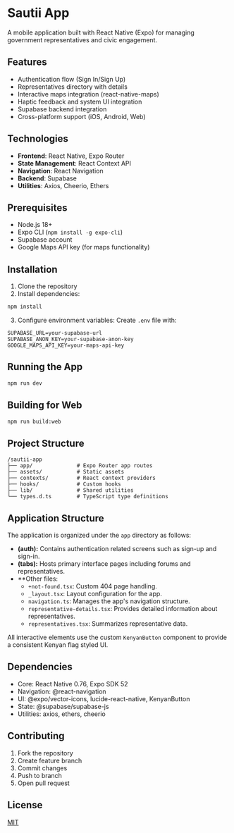 # Sautii App

A mobile application built with React Native (Expo) for managing government representatives and civic engagement.

## Features
- Authentication flow (Sign In/Sign Up)
- Representatives directory with details
- Interactive maps integration (react-native-maps)
- Haptic feedback and system UI integration
- Supabase backend integration
- Cross-platform support (iOS, Android, Web)

## Technologies
- **Frontend**: React Native, Expo Router
- **State Management**: React Context API
- **Navigation**: React Navigation
- **Backend**: Supabase
- **Utilities**: Axios, Cheerio, Ethers

## Prerequisites
- Node.js 18+
- Expo CLI (`npm install -g expo-cli`)
- Supabase account
- Google Maps API key (for maps functionality)

## Installation
1. Clone the repository
2. Install dependencies:
```bash
npm install
```

3. Configure environment variables:
Create `.env` file with:
```env
SUPABASE_URL=your-supabase-url
SUPABASE_ANON_KEY=your-supabase-anon-key
GOOGLE_MAPS_API_KEY=your-maps-api-key
```

## Running the App
```bash
npm run dev
```

## Building for Web
```bash
npm run build:web
```

## Project Structure
```
/sautii-app
├── app/              # Expo Router app routes
├── assets/           # Static assets
├── contexts/         # React context providers
├── hooks/            # Custom hooks
├── lib/              # Shared utilities
└── types.d.ts        # TypeScript type definitions
```

## Application Structure

The application is organized under the `app` directory as follows:

- **(auth):** Contains authentication related screens such as sign-up and sign-in.
- **(tabs):** Hosts primary interface pages including forums and representatives.
- **Other files:
  - `+not-found.tsx`: Custom 404 page handling.
  - `_layout.tsx`: Layout configuration for the app.
  - `navigation.ts`: Manages the app's navigation structure.
  - `representative-details.tsx`: Provides detailed information about representatives.
  - `representatives.tsx`: Summarizes representative data.

All interactive elements use the custom `KenyanButton` component to provide a consistent Kenyan flag styled UI.

## Dependencies
- Core: React Native 0.76, Expo SDK 52
- Navigation: @react-navigation
- UI: @expo/vector-icons, lucide-react-native, KenyanButton
- State: @supabase/supabase-js
- Utilities: axios, ethers, cheerio

## Contributing
1. Fork the repository
2. Create feature branch
3. Commit changes
4. Push to branch
5. Open pull request

## License
[MIT](LICENSE)